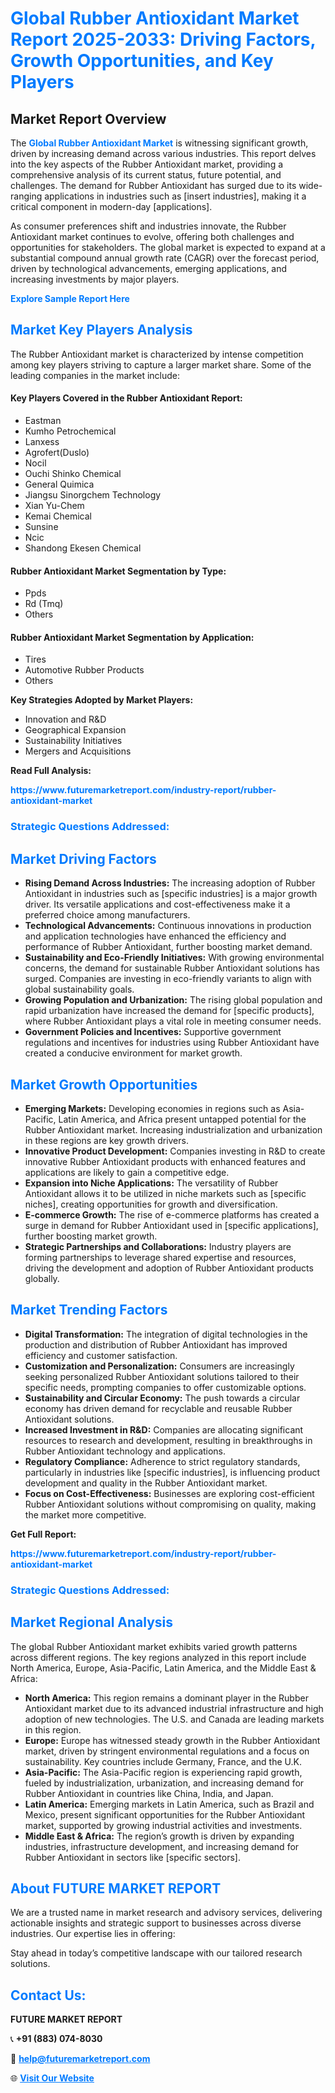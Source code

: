 <h1 style="color: #007BFF;">Global Rubber Antioxidant Market Report 2025-2033: Driving Factors, Growth Opportunities, and Key Players</h1>

<section id="overview">
<h2>Market Report Overview</h2>
<p>The <a href="https://www.futuremarketreport.com/industry-report/rubber-antioxidant-market" style="color: #007BFF; text-decoration: none;"><strong>Global Rubber Antioxidant Market</strong></a> is witnessing significant growth, driven by increasing demand across various industries. This report delves into the key aspects of the Rubber Antioxidant market, providing a comprehensive analysis of its current status, future potential, and challenges. The demand for Rubber Antioxidant has surged due to its wide-ranging applications in industries such as [insert industries], making it a critical component in modern-day [applications].</p>
<p>As consumer preferences shift and industries innovate, the Rubber Antioxidant market continues to evolve, offering both challenges and opportunities for stakeholders. The global market is expected to expand at a substantial compound annual growth rate (CAGR) over the forecast period, driven by technological advancements, emerging applications, and increasing investments by major players.</p>
</section>

<section id="overview">
<p><a href="https://www.futuremarketreport.com/request-sample/reportId=30475" style="color: #007BFF; text-decoration: none;"><strong>Explore Sample Report Here</strong></a></p>
</section>

<section id="key-players">
<h2 style="color: #007BFF;">Market Key Players Analysis</h2>
<p>The Rubber Antioxidant market is characterized by intense competition among key players striving to capture a larger market share. Some of the leading companies in the market include:</p>
<h4>Key Players Covered in the Rubber Antioxidant Report:</h4>
<ul><li>Eastman</li><li>Kumho Petrochemical</li><li>Lanxess</li><li>Agrofert(Duslo)</li><li>Nocil</li><li>Ouchi Shinko Chemical</li><li>General Quimica</li><li>Jiangsu Sinorgchem Technology</li><li>Xian Yu-Chem</li><li>Kemai Chemical</li><li>Sunsine</li><li>Ncic</li><li>Shandong Ekesen Chemical</li></ul>
<h4>Rubber Antioxidant Market Segmentation by Type:</h4>
<ul><li>Ppds</li><li>Rd (Tmq)</li><li>Others</li></ul>

<h4>Rubber Antioxidant Market Segmentation by Application:</h4>
<ul><li>Tires</li><li>Automotive Rubber Products</li><li>Others</li></ul>
<p><strong>Key Strategies Adopted by Market Players:</strong></p>
<ul>
<li>Innovation and R&D</li>
<li>Geographical Expansion</li>
<li>Sustainability Initiatives</li>
<li>Mergers and Acquisitions</li>
</ul>
</section>

<section>
<p><strong>Read Full Analysis: </strong></p><a href="https://www.futuremarketreport.com/industry-report/rubber-antioxidant-market" style="color: #007BFF; text-decoration: none;"><strong>https://www.futuremarketreport.com/industry-report/rubber-antioxidant-market</strong></a>
<h3 style="color: #007BFF;">Strategic Questions Addressed:</h3>
</section>

<section id="driving-factors">
<h2 style="color: #007BFF;">Market Driving Factors</h2>
<ul>
<li><strong>Rising Demand Across Industries:</strong> The increasing adoption of Rubber Antioxidant in industries such as [specific industries] is a major growth driver. Its versatile applications and cost-effectiveness make it a preferred choice among manufacturers.</li>
<li><strong>Technological Advancements:</strong> Continuous innovations in production and application technologies have enhanced the efficiency and performance of Rubber Antioxidant, further boosting market demand.</li>
<li><strong>Sustainability and Eco-Friendly Initiatives:</strong> With growing environmental concerns, the demand for sustainable Rubber Antioxidant solutions has surged. Companies are investing in eco-friendly variants to align with global sustainability goals.</li>
<li><strong>Growing Population and Urbanization:</strong> The rising global population and rapid urbanization have increased the demand for [specific products], where Rubber Antioxidant plays a vital role in meeting consumer needs.</li>
<li><strong>Government Policies and Incentives:</strong> Supportive government regulations and incentives for industries using Rubber Antioxidant have created a conducive environment for market growth.</li>
</ul>
</section>

<section id="growth-opportunities">
<h2 style="color: #007BFF;">Market Growth Opportunities</h2>
<ul>
<li><strong>Emerging Markets:</strong> Developing economies in regions such as Asia-Pacific, Latin America, and Africa present untapped potential for the Rubber Antioxidant market. Increasing industrialization and urbanization in these regions are key growth drivers.</li>
<li><strong>Innovative Product Development:</strong> Companies investing in R&D to create innovative Rubber Antioxidant products with enhanced features and applications are likely to gain a competitive edge.</li>
<li><strong>Expansion into Niche Applications:</strong> The versatility of Rubber Antioxidant allows it to be utilized in niche markets such as [specific niches], creating opportunities for growth and diversification.</li>
<li><strong>E-commerce Growth:</strong> The rise of e-commerce platforms has created a surge in demand for Rubber Antioxidant used in [specific applications], further boosting market growth.</li>
<li><strong>Strategic Partnerships and Collaborations:</strong> Industry players are forming partnerships to leverage shared expertise and resources, driving the development and adoption of Rubber Antioxidant products globally.</li>
</ul>
</section>

<section id="trending-factors">
<h2 style="color: #007BFF;">Market Trending Factors</h2>
<ul>
<li><strong>Digital Transformation:</strong> The integration of digital technologies in the production and distribution of Rubber Antioxidant has improved efficiency and customer satisfaction.</li>
<li><strong>Customization and Personalization:</strong> Consumers are increasingly seeking personalized Rubber Antioxidant solutions tailored to their specific needs, prompting companies to offer customizable options.</li>
<li><strong>Sustainability and Circular Economy:</strong> The push towards a circular economy has driven demand for recyclable and reusable Rubber Antioxidant solutions.</li>
<li><strong>Increased Investment in R&D:</strong> Companies are allocating significant resources to research and development, resulting in breakthroughs in Rubber Antioxidant technology and applications.</li>
<li><strong>Regulatory Compliance:</strong> Adherence to strict regulatory standards, particularly in industries like [specific industries], is influencing product development and quality in the Rubber Antioxidant market.</li>
<li><strong>Focus on Cost-Effectiveness:</strong> Businesses are exploring cost-efficient Rubber Antioxidant solutions without compromising on quality, making the market more competitive.</li>
</ul>
</section>

<section>
<p><strong>Get Full Report: </strong></p><a href="https://www.futuremarketreport.com/industry-report/rubber-antioxidant-market" style="color: #007BFF; text-decoration: none;"><strong>https://www.futuremarketreport.com/industry-report/rubber-antioxidant-market</strong></a>
<h3 style="color: #007BFF;">Strategic Questions Addressed:</h3>
</section>


<section id="regional-analysis">
<h2 style="color: #007BFF;">Market Regional Analysis</h2>
<p>The global Rubber Antioxidant market exhibits varied growth patterns across different regions. The key regions analyzed in this report include North America, Europe, Asia-Pacific, Latin America, and the Middle East & Africa:</p>
<ul>
<li><strong>North America:</strong> This region remains a dominant player in the Rubber Antioxidant market due to its advanced industrial infrastructure and high adoption of new technologies. The U.S. and Canada are leading markets in this region.</li>
<li><strong>Europe:</strong> Europe has witnessed steady growth in the Rubber Antioxidant market, driven by stringent environmental regulations and a focus on sustainability. Key countries include Germany, France, and the U.K.</li>
<li><strong>Asia-Pacific:</strong> The Asia-Pacific region is experiencing rapid growth, fueled by industrialization, urbanization, and increasing demand for Rubber Antioxidant in countries like China, India, and Japan.</li>
<li><strong>Latin America:</strong> Emerging markets in Latin America, such as Brazil and Mexico, present significant opportunities for the Rubber Antioxidant market, supported by growing industrial activities and investments.</li>
<li><strong>Middle East & Africa:</strong> The region’s growth is driven by expanding industries, infrastructure development, and increasing demand for Rubber Antioxidant in sectors like [specific sectors].</li>
</ul>
</section>

<footer>
<h2 style="color: #007BFF;">About FUTURE MARKET REPORT</h2>
<p>We are a trusted name in market research and advisory services, delivering actionable insights and strategic support to businesses across diverse industries. Our expertise lies in offering:</p>

<p>Stay ahead in today’s competitive landscape with our tailored research solutions.</p>

<h2 style="color: #007BFF;">Contact Us:</h2>
<p><strong>FUTURE MARKET REPORT</strong></p>
<p>📞 <strong>+91 (883) 074-8030</strong></p>
<p>📧 <strong><a href="mailto:help@futuremarketreport.com" style="color: #007BFF;">help@futuremarketreport.com</a></strong></p>
<p>🌐 <strong><a href="https://www.futuremarketreport.com/" style="color: #007BFF;">Visit Our Website</a></strong></p>
</footer>